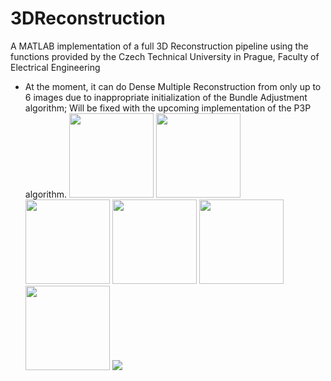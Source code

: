 # 3DReconstruction
A MATLAB implementation of a full 3D Reconstruction pipeline using the functions provided by the Czech Technical University in Prague, Faculty of Electrical Engineering
- At the moment, it can do Dense Multiple Reconstruction from only up to 6 images due to inappropriate initialization of the Bundle Adjustment algorithm; Will be fixed with the upcoming implementation of the P3P algorithm.
<img src="https://image.ibb.co/jt6JZK/car04.jpg" width="135"> <img src="https://image.ibb.co/cT4STe/car05.jpg" width="135"> <img src="https://image.ibb.co/nFGwMz/car06.jpg" width="135"> <img src="https://image.ibb.co/eAvZ8e/car07.jpg" width="135"> <img src="https://image.ibb.co/hFPmoe/car08.jpg" width="135"> <img src="https://image.ibb.co/dnte8e/car09.jpg" width="135"> 
![](https://image.ibb.co/nFRXTe/untitled.jpg)
